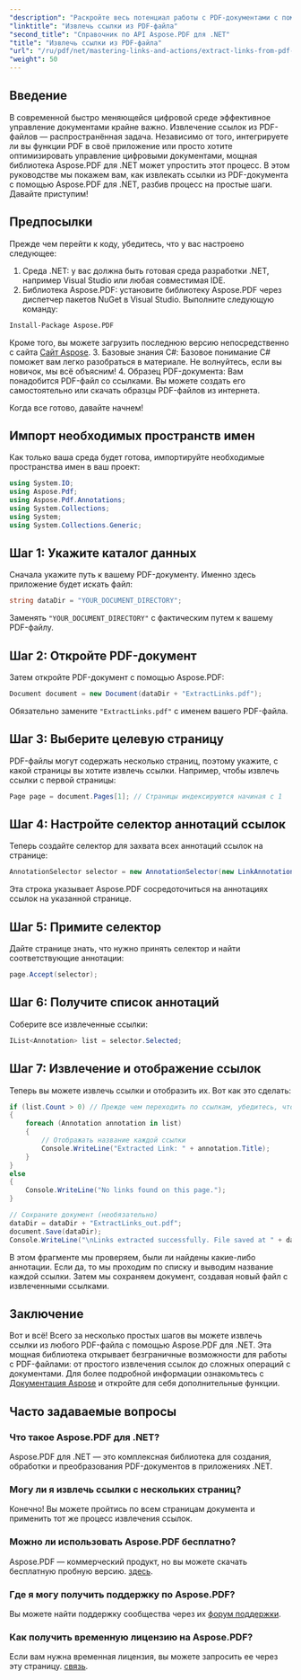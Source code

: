 ```yaml
---
"description": "Раскройте весь потенциал работы с PDF-документами с помощью нашего подробного руководства по извлечению ссылок с помощью Aspose.PDF для .NET. Это руководство содержит подробные пошаговые инструкции."
"linktitle": "Извлечь ссылки из PDF-файла"
"second_title": "Справочник по API Aspose.PDF для .NET"
"title": "Извлечь ссылки из PDF-файла"
"url": "/ru/pdf/net/mastering-links-and-actions/extract-links-from-pdf-file/"
"weight": 50
---
```


## Введение

В современной быстро меняющейся цифровой среде эффективное управление документами крайне важно. Извлечение ссылок из PDF-файлов — распространённая задача. Независимо от того, интегрируете ли вы функции PDF в своё приложение или просто хотите оптимизировать управление цифровыми документами, мощная библиотека Aspose.PDF для .NET может упростить этот процесс. В этом руководстве мы покажем вам, как извлекать ссылки из PDF-документа с помощью Aspose.PDF для .NET, разбив процесс на простые шаги. Давайте приступим!

## Предпосылки

Прежде чем перейти к коду, убедитесь, что у вас настроено следующее:

1. Среда .NET: у вас должна быть готовая среда разработки .NET, например Visual Studio или любая совместимая IDE.
2. Библиотека Aspose.PDF: установите библиотеку Aspose.PDF через диспетчер пакетов NuGet в Visual Studio. Выполните следующую команду:
```bash
Install-Package Aspose.PDF
```
Кроме того, вы можете загрузить последнюю версию непосредственно с сайта [Сайт Aspose](https://releases.aspose.com/pdf/net/).
3. Базовые знания C#: Базовое понимание C# поможет вам легко разобраться в материале. Не волнуйтесь, если вы новичок, мы всё объясним!
4. Образец PDF-документа: Вам понадобится PDF-файл со ссылками. Вы можете создать его самостоятельно или скачать образцы PDF-файлов из интернета.

Когда все готово, давайте начнем!

## Импорт необходимых пространств имен

Как только ваша среда будет готова, импортируйте необходимые пространства имен в ваш проект:

```csharp
using System.IO;
using Aspose.Pdf;
using Aspose.Pdf.Annotations;
using System.Collections;
using System;
using System.Collections.Generic;
```

## Шаг 1: Укажите каталог данных

Сначала укажите путь к вашему PDF-документу. Именно здесь приложение будет искать файл:

```csharp
string dataDir = "YOUR_DOCUMENT_DIRECTORY";
```

Заменять `"YOUR_DOCUMENT_DIRECTORY"` с фактическим путем к вашему PDF-файлу.

## Шаг 2: Откройте PDF-документ

Затем откройте PDF-документ с помощью Aspose.PDF:

```csharp
Document document = new Document(dataDir + "ExtractLinks.pdf");
```

Обязательно замените `"ExtractLinks.pdf"` с именем вашего PDF-файла.

## Шаг 3: Выберите целевую страницу

PDF-файлы могут содержать несколько страниц, поэтому укажите, с какой страницы вы хотите извлечь ссылки. Например, чтобы извлечь ссылки с первой страницы:

```csharp
Page page = document.Pages[1]; // Страницы индексируются начиная с 1
```

## Шаг 4: Настройте селектор аннотаций ссылок

Теперь создайте селектор для захвата всех аннотаций ссылок на странице:

```csharp
AnnotationSelector selector = new AnnotationSelector(new LinkAnnotation(page, Aspose.Pdf.Rectangle.Trivial));
```

Эта строка указывает Aspose.PDF сосредоточиться на аннотациях ссылок на указанной странице.

## Шаг 5: Примите селектор

Дайте странице знать, что нужно принять селектор и найти соответствующие аннотации:

```csharp
page.Accept(selector);
```

## Шаг 6: Получите список аннотаций

Соберите все извлеченные ссылки:

```csharp
IList<Annotation> list = selector.Selected;
```

## Шаг 7: Извлечение и отображение ссылок

Теперь вы можете извлечь ссылки и отобразить их. Вот как это сделать:

```csharp
if (list.Count > 0) // Прежде чем переходить по ссылкам, убедитесь, что они есть.
{
    foreach (Annotation annotation in list)
    {
        // Отображать название каждой ссылки
        Console.WriteLine("Extracted Link: " + annotation.Title);
    }
}
else
{
    Console.WriteLine("No links found on this page.");
}

// Сохраните документ (необязательно)
dataDir = dataDir + "ExtractLinks_out.pdf";
document.Save(dataDir);
Console.WriteLine("\nLinks extracted successfully. File saved at " + dataDir);
```

В этом фрагменте мы проверяем, были ли найдены какие-либо аннотации. Если да, то мы проходим по списку и выводим название каждой ссылки. Затем мы сохраняем документ, создавая новый файл с извлеченными ссылками.

## Заключение

Вот и всё! Всего за несколько простых шагов вы можете извлечь ссылки из любого PDF-файла с помощью Aspose.PDF для .NET. Эта мощная библиотека открывает безграничные возможности для работы с PDF-файлами: от простого извлечения ссылок до сложных операций с документами. Для более подробной информации ознакомьтесь с [Документация Aspose](https://reference.aspose.com/pdf/net/) и откройте для себя дополнительные функции.

## Часто задаваемые вопросы

### Что такое Aspose.PDF для .NET?
Aspose.PDF для .NET — это комплексная библиотека для создания, обработки и преобразования PDF-документов в приложениях .NET.

### Могу ли я извлечь ссылки с нескольких страниц?
Конечно! Вы можете пройтись по всем страницам документа и применить тот же процесс извлечения ссылок.

### Можно ли использовать Aspose.PDF бесплатно?
Aspose.PDF — коммерческий продукт, но вы можете скачать бесплатную пробную версию. [здесь](https://releases.aspose.com/).

### Где я могу получить поддержку по Aspose.PDF?
Вы можете найти поддержку сообщества через их [форум поддержки](https://forum.aspose.com/c/pdf/10).

### Как получить временную лицензию на Aspose.PDF?
Если вам нужна временная лицензия, вы можете запросить ее через эту страницу. [связь](https://purchase.aspose.com/temporary-license/).